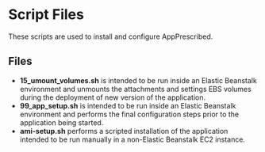 # Script Files
These scripts are used to install and configure AppPrescribed.

## Files
- **15_umount_volumes.sh** is intended to be run inside an Elastic Beanstalk environment and unmounts the attachments and settings EBS volumes during the deployment of new version of the application.
- **99_app_setup.sh** is intended to be run inside an Elastic Beanstalk environment and performs the final configuration steps prior to the application being started.
- **ami-setup.sh** performs a scripted installation of the application intended to be run manually in a non-Elastic Beanstalk EC2 instance.